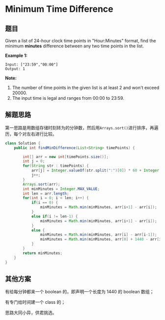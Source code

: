 # Minimum Time Difference

## 题目

Given a list of 24-hour clock time points in "Hour:Minutes" format, find the minimum **minutes** difference between any two time points in the list.

**Example 1:**

```
Input: ["23:59","00:00"]
Output: 1
```

**Note:**

1. The number of time points in the given list is at least 2 and won't exceed 20000.
2. The input time is legal and ranges from 00:00 to 23:59.

## 解题思路

第一思路是用数组存储时刻转为的分钟数，然后用`Arrays.sort()`进行排序，再遍历，每个对左右进行比较。

```java
class Solution {
    public int findMinDifference(List<String> timePoints) {

        int[] arr = new int[timePoints.size()];
        int j = 0;
        for(String str : timePoints) {
            arr[j] = Integer.valueOf(str.split(":")[0]) * 60 + Integer.valueOf(str.split(":")[1]);
            j++;
        }
        Arrays.sort(arr);
        int minMinutes = Integer.MAX_VALUE;
        int len = arr.length;
        for(int i = 0; i < len; i++) {
            if(i == 0) {
                minMinutes = Math.min(minMinutes, arr[i+1] - arr[i]);
            }
            else if(i != len-1) {
                minMinutes = Math.min(minMinutes, arr[i+1] - arr[i]);
            }
            else {
                minMinutes = Math.min(minMinutes, arr[i] - arr[i-1]);
                minMinutes = Math.min(minMinutes, arr[0] + 1440 - arr[i]);
            }
        }
        return minMinutes;
    }
}
```

## 其他方案

有给每分钟都来一个 boolean 的，即声明一个长度为 1440 的 boolean 数组；

有专门给时间建一个 class 的；

思路大同小异，供君挑选。

